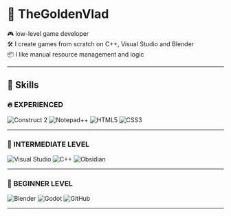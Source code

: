 # 👑 TheGoldenVlad  

🎮 low-level game developer   
🛠️ I create games from scratch on C++, Visual Studio and Blender   
📦 I like manual resource management and logic 


--- 

## 🧠 Skills 

### 🔥 EXPERIENCED 
![Construct 2](https://img.shields.io/badge/-Construct%202-blue?style=flat&logo=construct-3&logoColor=white)
![Notepad++](https://img.shields.io/badge/-Notepad++-90E59A?style=flat&logo=notepadplusplus&logoColor=black)
![HTML5](https://img.shields.io/badge/-HTML5-E34F26?style=flat&logo=html5&logoColor=white) 
![CSS3](https://img.shields.io/badge/-CSS3-1572B6?style=flat&logo=css3&logoColor=white)

---  
### 🎯 INTERMEDIATE LEVEL  
![Visual Studio](https://img.shields.io/badge/-Visual%20Studio-5C2D91?style=flat&logo=visualstudio&logoColor=white) 
![C++](https://img.shields.io/badge/-C++-00599C?style=flat&logo=c%2b%2b&logoColor=white)
![Obsidian](https://img.shields.io/badge/-Obsidian-4B4B4B?style=flat&logo=obsidian&logoColor=white)

--- 

### 🐣 BEGINNER LEVEL 
![Blender](https://img.shields.io/badge/-Blender-F5792A?style=flat&logo=blender&logoColor=white) 
![Godot](https://img.shields.io/badge/-Godot-478CBF?style=flat&logo=godot-engine&logoColor=white)
![GitHub](https://img.shields.io/badge/-GitHub-181717?style=flat&logo=github&logoColor=white)

---

